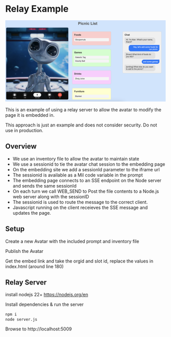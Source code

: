 
# Relay Example

![Image](picnic.png?raw=true "Title")

This is an example of using a relay server to allow the avatar to modify the page it is embedded in.

This approach is just an example and does not consider security. Do not use in production.

## Overview

* We use an inventory file to allow the avatar to maintain state
* We use a sessionid to tie the avatar chat session to the embedding page
* On the embedding site we add a sessionId parameter to the iframe url
* The sessionid is available as a Mil code variable in the prompt
* The embedding page connects to an SSE endpoint on the Node server and sends the same sessionId
* On each turn we call WEB_SEND to Post the file contents to a Node.js web server along with the sessionID
* The sessionid is used to route the message to the correct client.
* Javascript running on the client receieves the SSE message and updates the page.

## Setup
Create a new Avatar with the included prompt and inventory file

Publish the Avatar

Get the embed link and take the orgid and slot id, replace the values in index.html (around line 180)

## Relay Server

install nodejs 22+
https://nodejs.org/en

Install dependencies & run the server
```
npm i
node server.js
```

Browse to 
http://localhost:5009



